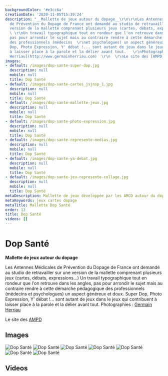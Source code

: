 ```yaml
---
backgroundColor: '#e3cc6a'
creationDate: '2020-11-05T15:39:24'
description: "__Mallette de jeux autour du dopage__\r\n\r\nLes Antennes Médicales
  de Prévention du Dopage de France ont demandé au studio de retravailler sur une
  version de la mallette comprenant plusieurs jeux (cartes, débats, expressions...)
  \ \r\nUn travail typographique tout en rondeur que l'on retrouve dans les angles,
  pas pour arrondir le sujet mais au contraire rendre à cette démarche pédagogique
  des professionnels (médecins  \r\net psychologues) un aspect généreux et doux. Super
  Dop, Photo Expression, Y' débat !... sont autant de jeux dans le jeux qui contribuent
  à laisser place à la parole et la délier avant tout.   \r\nPhotographies : [Germain
  Herriau](http://www.germainherriau.com)  \r\n  \r\nLe site des [AMPD](http://www.ampd.fr)"
images:
- default: /images/dop-sante-super-dop.jpg
  description: null
  mobile: null
  title: Dop Santé
- default: /images/dop-sante-cartes_jsjnsp_1.jpg
  description: null
  mobile: null
  title: Dop Santé
- default: /images/dop-sante-mallette-jeux.jpg
  description: null
  mobile: null
  title: Dop Santé
- default: /images/dop-sante-photo-expression.jpg
  description: null
  mobile: null
  title: Dop Santé
- default: /images/dop-sante-represente-medias.jpg
  description: null
  mobile: null
  title: Dop Santé
- default: /images/dop-sante-ya-debat.jpg
  description: null
  mobile: null
  title: Dop Santé
- default: /images/dop-sante-jeu-represente-collage.jpg
  description: null
  mobile: null
  title: Dop Santé
metaDescription: Mallette de jeux développée par les AMCD autour du dopage
metaKeywords: jeux cartes dopage
metaTitle: Mallette Dop Santé
order: 13
title: Dop Santé
videos: []
---
```


# Dop Santé

__Mallette de jeux autour du dopage__

Les Antennes Médicales de Prévention du Dopage de France ont demandé au studio de retravailler sur une version de la mallette comprenant plusieurs jeux (cartes, débats, expressions...)
Un travail typographique tout en rondeur que l'on retrouve dans les angles, pas pour arrondir le sujet mais au contraire rendre à cette démarche pédagogique des professionnels (médecins
et psychologues) un aspect généreux et doux. Super Dop, Photo Expression, Y' débat !... sont autant de jeux dans le jeux qui contribuent à laisser place à la parole et la délier avant tout.
Photographies : [Germain Herriau](http://www.germainherriau.com)

Le site des [AMPD](http://www.ampd.fr)

## Images

![Dop Santé](/images/dop-sante-super-dop.jpg)
![Dop Santé](/images/dop-sante-cartes_jsjnsp_1.jpg)
![Dop Santé](/images/dop-sante-mallette-jeux.jpg)
![Dop Santé](/images/dop-sante-photo-expression.jpg)
![Dop Santé](/images/dop-sante-represente-medias.jpg)
![Dop Santé](/images/dop-sante-ya-debat.jpg)
![Dop Santé](/images/dop-sante-jeu-represente-collage.jpg)

## Videos
